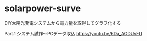 # solarpower-surve
DIY太陽光発電システムから電力量を取得してグラフ化する

Part.1 システム試作～PCデータ取込 https://youtu.be/6Da_AODUvFU
